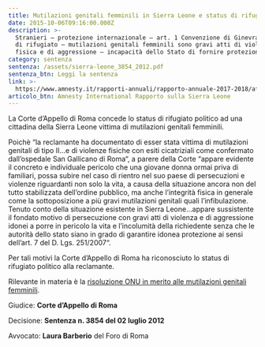 ```yaml
---
title: Mutilazioni genitali femminili in Sierra Leone e status di rifugiato
date: 2015-10-06T09:16:00.000Z
description: >-
  Stranieri – protezione internazionale – art. 1 Convenzione di Ginevra: status
  di rifugiato – mutilazioni genitali femminili sono gravi atti di violenza
  fisica e di aggressione – incapacità dello Stato di fornire protezione
category: sentenza
sentenza: /assets/sierra-leone_3854_2012.pdf
sentenza_btn: Leggi la sentenza
link: >-
  https://www.amnesty.it/rapporti-annuali/rapporto-annuale-2017-2018/africa/sierra-leone/
articolo_btn: Amnesty International Rapporto sulla Sierra Leone
---
```

La Corte d’Appello di Roma concede lo status di rifugiato politico ad una cittadina della Sierra Leone vittima di mutilazioni genitali femminili.

Poichè “la reclamante ha documentato di esser stata vittima di mutilazioni genitali di tipo II…e di violenze fisiche con esiti cicatriziali come confermato dall’ospedale San Gallicano di Roma“, a parere della Corte “appare evidente il concreto e individuale pericolo che una giovane donna ormai priva di familiari, possa subire nel caso di rientro nel suo paese di persecuzioni e violenze riguardanti non solo la vita, a causa della situazione ancora non del tutto stabilizzata dell’ordine pubblico, ma anche l’integrità fisica in generale come la sottoposizione a più gravi mutilazioni genitali quali l’infibulazione. Tenuto conto della situazione esistente in Sierra Leone…appare sussistente il fondato motivo di persecuzione con gravi atti di violenza e di aggressione idonei a porre in pericolo la vita e l’incolumità della richiedente senza che le autorità dello stato siano in grado di garantire idonea protezione ai sensi dell’art. 7 del D. Lgs. 251/2007“.

Per tali motivi la Corte d’Appello di Roma ha riconosciuto lo status di rifugiato politico alla reclamante.

Rilevante in materia è la [risoluzione ONU in merito alle mutilazioni genitali femminili](https://bit.ly/2Rk6tbi).

Giudice: **Corte d’Appello di Roma** 

Decisione: **Sentenza n. 3854 del 02 luglio 2012**

Avvocato: **Laura Barberio** del Foro di Roma
